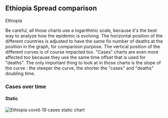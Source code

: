 ## Ethiopia Spread comparison 

Ethiopia



Be careful, all those charts use a logarithmic scale, because it's the best way to analyze how the epidemic is evolving. 
The horizontal position of the different countries is adjusted to have the same fix number of deaths at the position in the graph, for comparison purpose.
The vertical position of the different curves is of course impacted too.
"Cases" charts are even more affected too because they use the same time offset that is used for "deaths".
The only important thing to look at in those charts is the slope of the curve : the steeper the curve, the shorter the "cases" and "deaths" doubling time.


 
### Cases over time
 
#### Static
![Ethiopia covid-19 cases static chart](https://raw.githubusercontent.com/madlag/coronavirus_study/master/notebooks/graphs/2020-03-20/countries/Ethiopia/2020-03-20_Ethiopia_deaths.png "Ethiopia covid-19 cases static chart")   


